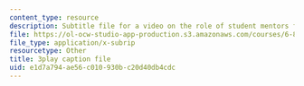 ```yaml
---
content_type: resource
description: Subtitle file for a video on the role of student mentors for the course.
file: https://ol-ocw-studio-app-production.s3.amazonaws.com/courses/6-811-principles-and-practice-of-assistive-technology-fall-2014/e1d7a794ae56c010930bc20d40db4cdc_K67ojX4-PL8.srt
file_type: application/x-subrip
resourcetype: Other
title: 3play caption file
uid: e1d7a794-ae56-c010-930b-c20d40db4cdc
---
```

